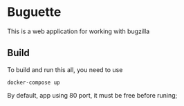 # Buguette

This is a web application for working with bugzilla

## Build
To build and run this all, you need to use 

```docker-compose up```

By default, app using 80 port, it must be free before runing;
